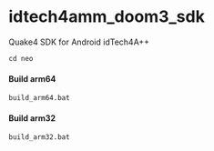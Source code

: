 # idtech4amm_doom3_sdk
Quake4 SDK for Android idTech4A++

```cd neo```
#### Build arm64
```build_arm64.bat```
#### Build arm32
```build_arm32.bat```